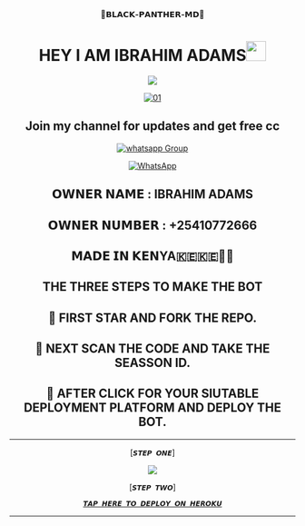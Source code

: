 <div align="center">
 🐯<b>𝗕𝗟𝗔𝗖𝗞-𝗣𝗔𝗡𝗧𝗛𝗘𝗥-𝗠𝗗</b>🐯</b>
  
  
  <div align="center">
	  
</p>
</a>
<h1 align="center"><b>HEY I AM  IBRAHIM ADAMS</b><img src="https://media.giphy.com/media/hvRJCLFzcasrR4ia7z/giphy.gif" width="35"></h1>


<p align="center">
  <a href="https://github.com/DenverCoder1/readme-typing-svg"><img src="https://readme-typing-svg.herokuapp.com?font=Time+New+Roman&color=cyan&size=25&center=true&vCenter=true&width=600&height=100&lines=Assalamu+O+Alaikum+Warahmatullah..&hearts;++;Self-taught+Back-End+Developer,;Always+creating+best+bots,;My+Hobby+Is+to+deploy+WhatsApp+bots,;Active+Hacker/Ready+to+hacker+any+thing,;Love+to+learn+new+stuffs..<3"></a>
</p>
                       
  <a href="https://ibb.co/N6NMDtn"><img src="https://telegra.ph/file/933e3af7492a3ad2746b9.jpg" alt="01" border="0" /></a>     
## Join my channel for updates and get free cc
<a href="https://whatsapp.com/channel/0029VaZuGSxEawdxZK9CzM0Y" target="_blank">
    <img alt="whatsapp Group" src="https://img.shields.io/badge/ Whatsapp Support Channel -25D366?style=for-the-badge&logo=whatsapp&logoColor=white" />
  </a>
</p>

<a href="https://whatsapp.com/channel/0029VaZuGSxEawdxZK9CzM0Y"><img alt="WhatsApp" src="https://img.shields.io/badge/-Whatsapp%20Channel-yellow?style=for-the-badge&logo=whatsapp&logoColor=black"/></a>

  ## 𝗢𝗪𝗡𝗘𝗥 𝗡𝗔𝗠𝗘 : IBRAHIM ADAMS
                       
 ## 𝗢𝗪𝗡𝗘𝗥 𝗡𝗨𝗠𝗕𝗘𝗥 : +25410772666
                       
  ## 𝗠𝗔𝗗𝗘 𝗜𝗡 𝗞𝗘𝗡YA🇰🇪🇰🇪🧐🧐
  
## THE THREE STEPS TO MAKE THE BOT
	
## 📌 FIRST STAR AND FORK THE REPO.

## 📌 NEXT SCAN THE CODE AND TAKE THE SEASSON ID.

## 📌 AFTER CLICK FOR YOUR SIUTABLE DEPLOYMENT PLATFORM AND DEPLOY THE BOT.  



 <hr>
  
[`𝙎𝙏𝙀𝙋 𝙊𝙉𝙀`]

  <a href="https://ibrahim-tech-code1-scanner-a3182bc283cc.herokuapp.com/">
  <img src="https://img.shields.io/badge/𝙏𝘼𝙋_𝙃𝙀𝙍𝙀_𝙏𝙊_𝙎𝘾𝘼𝙉_𝙎𝙀𝙎𝙎𝙄𝙊𝙉_-0a0a0a?style=for-the-badge&logo=𝗦𝗖𝗔𝗡 𝗔𝗣𝗣&logoColor=red">
</a>

[`𝙎𝙏𝙀𝙋 𝙏𝙒𝙊`]

 [`𝙏𝘼𝙋 𝙃𝙀𝙍𝙀 𝙏𝙊 𝘿𝙀𝙋𝙇𝙊𝙔 𝙊𝙉 𝙃𝙀𝙍𝙊𝙆𝙐`](https://dashboard.heroku.com/new?template=https://github.com/ibrahimaitech/BLACK-PANTHER-MD)

 <hr>
 



